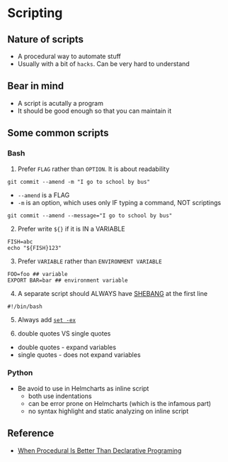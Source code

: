 # Scripting

## Nature of scripts
- A procedural way to automate stuff
- Usually with a bit of `hacks`. Can be very hard to understand

## Bear in mind
- A script is acutally a program
- It should be good enough so that you can maintain it

## Some common scripts

### Bash

1. Prefer `FLAG` rather than `OPTION`. It is about readability
```
git commit --amend -m "I go to school by bus"
```
- `--amend` is a FLAG
- `-m` is an option, which uses only IF typing a command, NOT scriptings
```
git commit --amend --message="I go to school by bus"
```

2. Prefer write `${}` if it is IN a VARIABLE
```
FISH=abc
echo "${FISH}123"
```

3. Prefer `VARIABLE` rather than `ENVIRONMENT VARIABLE`
```
FOO=foo ## variable
EXPORT BAR=bar ## environment variable
```

4. A separate script should ALWAYS have [SHEBANG](https://zh.wikipedia.org/wiki/Shebang "https://zh.wikipedia.org/wiki/Shebang") at the first line
```
#!/bin/bash
```

5. Always add [`set -ex`](https://www.peterbe.com/plog/set-ex "https://www.peterbe.com/plog/set-ex")

6. double quotes VS single quotes
- double quotes - expand variables
- single quotes - does not expand variables



### Python
- Be avoid to use in Helmcharts as inline script
    - both use indentations
    - can be error prone on Helmcharts (which is the infamous part)
    - no syntax highlight and static analyzing on inline script



## Reference
- [When Procedural Is Better Than Declarative Programing](https://medium.com/hackernoon/when-procedural-is-better-than-declarative-51b24aaaf227 "https://medium.com/hackernoon/when-procedural-is-better-than-declarative-51b24aaaf227")